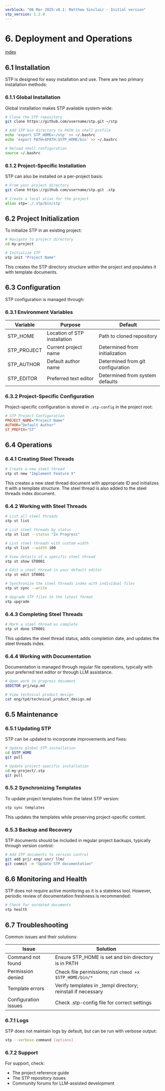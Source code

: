 ```yaml
---
verblock: "06 Mar 2025:v0.1: Matthew Sinclair - Initial version"
stp_version: 1.2.0
---
```

# 6. Deployment and Operations

[index](<./technical_product_design.md>)

## 6.1 Installation

STP is designed for easy installation and use. There are two primary installation methods:

### 6.1.1 Global Installation

Global installation makes STP available system-wide:

```bash
# Clone the STP repository
git clone https://github.com/username/stp.git ~/stp

# Add STP bin directory to PATH in shell profile
echo 'export STP_HOME=~/stp' >> ~/.bashrc
echo 'export PATH=$PATH:$STP_HOME/bin' >> ~/.bashrc

# Reload shell configuration
source ~/.bashrc
```

### 6.1.2 Project-Specific Installation

STP can also be installed on a per-project basis:

```bash
# From your project directory
git clone https://github.com/username/stp.git .stp

# Create a local alias for the project
alias stp='./.stp/bin/stp'
```

## 6.2 Project Initialization

To initialize STP in an existing project:

```bash
# Navigate to project directory
cd my-project

# Initialize STP
stp init "Project Name"
```

This creates the STP directory structure within the project and populates it with template documents.

## 6.3 Configuration

STP configuration is managed through:

### 6.3.1 Environment Variables

| Variable    | Purpose                      | Default                           |
|-------------|------------------------------|-----------------------------------|
| STP_HOME    | Location of STP installation | Path to cloned repository         |
| STP_PROJECT | Current project name         | Determined from initialization    |
| STP_AUTHOR  | Default author name          | Determined from git configuration |
| STP_EDITOR  | Preferred text editor        | Determined from system defaults   |

### 6.3.2 Project-Specific Configuration

Project-specific configuration is stored in `.stp-config` in the project root:

```ini
# STP Project Configuration
PROJECT_NAME="Project Name"
AUTHOR="Default Author"
ST_PREFIX="ST"
```

## 6.4 Operations

### 6.4.1 Creating Steel Threads

```bash
# Create a new steel thread
stp st new "Implement Feature X"
```

This creates a new steel thread document with appropriate ID and initializes it with a template structure. The steel thread is also added to the steel threads index document.

### 6.4.2 Working with Steel Threads

```bash
# List all steel threads
stp st list

# List steel threads by status
stp st list --status "In Progress"

# List steel threads with custom width
stp st list --width 100

# View details of a specific steel thread
stp st show ST0001

# Edit a steel thread in your default editor
stp st edit ST0001

# Synchronize the steel threads index with individual files
stp st sync --write

# Upgrade STP files to the latest format
stp upgrade
```

### 6.4.3 Completing Steel Threads

```bash
# Mark a steel thread as complete
stp st done ST0001
```

This updates the steel thread status, adds completion date, and updates the steel threads index.

### 6.4.4 Working with Documentation

Documentation is managed through regular file operations, typically with your preferred text editor or through LLM assistance.

```bash
# Open work in progress document
$EDITOR prj/wip.md

# View technical product design
cat eng/tpd/technical_product_design.md
```

## 6.5 Maintenance

### 6.5.1 Updating STP

STP can be updated to incorporate improvements and fixes:

```bash
# Update global STP installation
cd $STP_HOME
git pull

# Update project-specific installation
cd my-project/.stp
git pull
```

### 6.5.2 Synchronizing Templates

To update project templates from the latest STP version:

```bash
stp sync templates
```

This updates the templates while preserving project-specific content.

### 6.5.3 Backup and Recovery

STP documents should be included in regular project backups, typically through version control:

```bash
# Add STP documents to version control
git add prj/ eng/ usr/ llm/
git commit -m "Update STP documentation"
```

## 6.6 Monitoring and Health

STP does not require active monitoring as it is a stateless tool. However, periodic review of documentation freshness is recommended:

```bash
# Check for outdated documents
stp health
```

## 6.7 Troubleshooting

Common issues and their solutions:

| Issue                | Solution                                                     |
|----------------------|--------------------------------------------------------------|
| Command not found    | Ensure STP_HOME is set and bin directory is in PATH          |
| Permission denied    | Check file permissions; run `chmod +x $STP_HOME/bin/*`       |
| Template errors      | Verify templates in _templ directory; reinstall if necessary |
| Configuration issues | Check .stp-config file for correct settings                  |

### 6.7.1 Logs

STP does not maintain logs by default, but can be run with verbose output:

```bash
stp --verbose command [options]
```

### 6.7.2 Support

For support, check:

- The project reference guide
- The STP repository issues
- Community forums for LLM-assisted development
